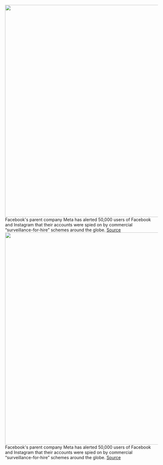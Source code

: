 <img src='https://cdn.vox-cdn.com/thumbor/41tqnTCrCLz7ZnJ-QqGtmBcSVs0=/0x0:2040x1360/1200x800/filters:focal(857x517:1183x843)/cdn.vox-cdn.com/uploads/chorus_image/image/70283497/acastro_211101_1777_meta_0002.0.jpg' width='700px' /><br/>
Facebook's parent company Meta has alerted 50,000 users of Facebook and Instagram that their accounts were spied on by commercial “surveillance-for-hire” schemes around the globe.
<a href='https://www.theverge.com/2021/12/16/22840296/meta-alerts-50000-users-targeting-by-surveillance-for-hire-nso'> Source <a/><img src='https://cdn.vox-cdn.com/thumbor/41tqnTCrCLz7ZnJ-QqGtmBcSVs0=/0x0:2040x1360/1200x800/filters:focal(857x517:1183x843)/cdn.vox-cdn.com/uploads/chorus_image/image/70283497/acastro_211101_1777_meta_0002.0.jpg' width='700px' /><br/>
Facebook's parent company Meta has alerted 50,000 users of Facebook and Instagram that their accounts were spied on by commercial “surveillance-for-hire” schemes around the globe.
<a href='https://www.theverge.com/2021/12/16/22840296/meta-alerts-50000-users-targeting-by-surveillance-for-hire-nso'> Source <a/>